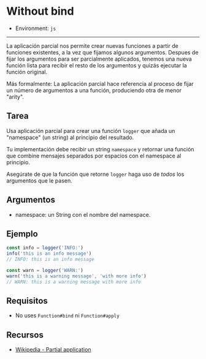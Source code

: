 # Without bind

* Environment: `js`

***

La aplicación parcial nos permite crear nuevas funciones a partir de funciones
existentes, a la vez que fijamos algunos argumentos. Despues de fijar los
argumentos para ser parcialmente aplicados, tenemos una nueva función lista para
recibir el resto de los argumentos y quizás ejecutar la función original.

Más formalmente: La aplicación parcial hace referencia al proceso de fijar un
número de argumentos a una función, produciendo otra de menor "arity".

## Tarea

Usa aplicación parcial para crear una función `logger` que añada un "namespace"
(un string) al principio del resultado.

Tu implementación debe recibir un string `namespace` y retornar una función que
combine mensajes separados por espacios con el namespace al principio.

Asegúrate de que la función que retorne `logger` haga uso de *todos* los
argumentos que le pasen.

## Argumentos

* namespace: un String con el nombre del namespace.

## Ejemplo

```js
const info = logger('INFO:')
info('this is an info message')
// INFO: this is an info message

const warn = logger('WARN:')
warn('this is a warning message', 'with more info')
// WARN: this is a warning message with more info
```

## Requisitos

* No uses `Function#bind` ni `Function#apply`

## Recursos

* [Wikipedia - Partial application](https://en.wikipedia.org/wiki/Partial_application)
